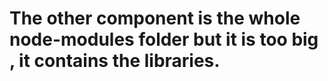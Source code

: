# The other component is the whole node-modules folder but it is too big , it contains the libraries.
